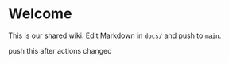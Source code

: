 # Welcome

This is our shared wiki. Edit Markdown in `docs/` and push to `main`.

push this after actions changed